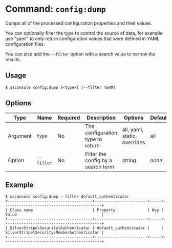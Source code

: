 # Command: `config:dump`

Dumps all of the processed configuration properties and their values.

You can optionally filter the type to control the source of data, for example use "yaml" to only return configuration values that were defined in YAML configuration files.

You can also add the `--filter` option with a search value to narrow the results.

## Usage

```shell
$ ssconsole config:dump [<type>] [--filter TERM]
```

## Options

| Type | Name | Required | Description | Options | Default |
| --- | --- | --- | --- | --- | --- |
| Argument | `type` | No | The configuration type to return | all, yaml, static, overrides | all |
| Option | `--filter` | No | Filter the config by a search term | _string_ | _none_ |

## Example

```
$ ssconsole config:dump --filter default_authenticator
+-------------------------------------+-----------------------+-----+-------------------------------------------+
| Class name                          | Property              | Key | Value                                     |
+-------------------------------------+-----------------------+-----+-------------------------------------------+
| SilverStripe\Security\Authenticator | default_authenticator |     | SilverStripe\Security\MemberAuthenticator |
+-------------------------------------+-----------------------+-----+-------------------------------------------+
```
